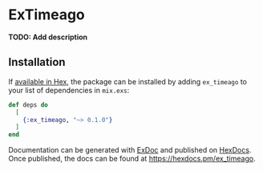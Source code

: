 # ExTimeago

**TODO: Add description**

## Installation

If [available in Hex](https://hex.pm/docs/publish), the package can be installed
by adding `ex_timeago` to your list of dependencies in `mix.exs`:

```elixir
def deps do
  [
    {:ex_timeago, "~> 0.1.0"}
  ]
end
```

Documentation can be generated with [ExDoc](https://github.com/elixir-lang/ex_doc)
and published on [HexDocs](https://hexdocs.pm). Once published, the docs can
be found at <https://hexdocs.pm/ex_timeago>.

